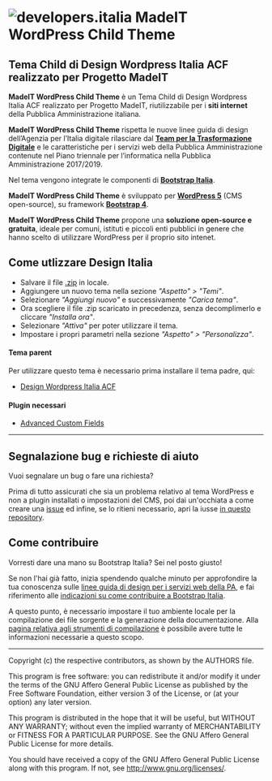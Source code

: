# ![developers.italia](https://avatars1.githubusercontent.com/u/15377824?s=36&v=4 "developers.italia") MadeIT WordPress Child Theme
## Tema Child di Design Wordpress Italia ACF realizzato per Progetto MadeIT


**MadeIT WordPress Child Theme** è un Tema Child di Design Wordpress Italia ACF realizzato per Progetto MadeIT, riutilizzabile per i **siti internet** della Pubblica Amministrazione italiana.

**MadeIT WordPress Child Theme** rispetta le nuove linee guida di design dell’Agenzia per l’Italia digitale rilasciare dal [**Team per la Trasformazione Digitale**](https://teamdigitale.governo.it/) e le caratteristiche per i servizi web della Pubblica Amministrazione contenute nel Piano triennale per l’informatica nella Pubblica Amministrazione 2017/2019.

Nel tema vengono integrate le componenti di [**Bootstrap Italia**](https://italia.github.io/bootstrap-italia/).

**MadeIT WordPress Child Theme** è sviluppato per [**WordPress 5**](https://it.wordpress.org/) (CMS open-source), su framework [**Bootstrap 4**](https://getbootstrap.com/). 

**MadeIT WordPress Child Theme** propone una **soluzione open-source e gratuita**, ideale per comuni, istituti e piccoli enti pubblici in genere che hanno scelto di utilizzare WordPress per il proprio sito intenet.


## Come utlizzare Design Italia
* Salvare il file [.zip](https://raw.githubusercontent.com/italia/design-wordpress-theme/master/madeit-wp-child-theme.zip) in locale.
* Aggiungere un nuovo tema nella sezione _"Aspetto" > "Temi"_.
* Selezionare _"Aggiungi nuovo"_ e successivamente _"Carica tema"_.
* Ora scegliere il file .zip scaricato in precedenza, senza decomplimerlo e cliccare _"Installa ora"_.
* Selezionare _"Attiva"_ per poter utilizzare il tema.
* Impostare i propri parametri nella sezione _"Aspetto" > "Personalizza"_.



#### Tema parent

Per utilizzare questo tema è necessario prima installare il tema padre, qui:
+ [Design Wordpress Italia ACF](https://github.com/italia/design-wordpress-italia-acf/)

#### Plugin necessari

+ [Advanced Custom Fields](https://it.wordpress.org/plugins/advanced-custom-fields/) 

---

## Segnalazione bug e richieste di aiuto
Vuoi segnalare un bug o fare una richiesta?

Prima di tutto assicurati che sia un problema relativo al tema WordPress e non a plugin installati o impostazioni del CMS, poi dai un'occhiata a come creare una [issue](https://github.com/italia/bootstrap-italia/blob/master/CONTRIBUTING.md#creare-una-issue) ed infine, se lo ritieni necessario, apri la iusse [in questo repository](https://github.com/italia/madeit-wp-child-theme/issues).

## Come contribuire
Vorresti dare una mano su Bootstrap Italia? Sei nel posto giusto!

Se non l'hai già fatto, inizia spendendo qualche minuto per approfondire la tua conoscenza sulle [linee guida di design per i servizi web della PA](https://design-italia.readthedocs.io/it/stable/index.html), e fai riferimento alle [indicazioni su come contribuire a Bootstrap Italia](https://github.com/italia/bootstrap-italia/blob/master/CONTRIBUTING.md).

A questo punto, è necessario impostare il tuo ambiente locale per la compilazione dei file sorgente e la generazione della documentazione. Alla [pagina relativa agli strumenti di compilazione](https://italia.github.io/bootstrap-italia/docs/come-iniziare/strumenti-di-compilazione/) è possibile avere tutte le informazioni necessarie a questo scopo.

---

Copyright (c) the respective contributors, as shown by the AUTHORS file.

This program is free software: you can redistribute it and/or modify
it under the terms of the GNU Affero General Public License as published
by the Free Software Foundation, either version 3 of the License, or
(at your option) any later version.

This program is distributed in the hope that it will be useful,
but WITHOUT ANY WARRANTY; without even the implied warranty of
MERCHANTABILITY or FITNESS FOR A PARTICULAR PURPOSE.  See the
GNU Affero General Public License for more details.

You should have received a copy of the GNU Affero General Public License
along with this program.  If not, see <http://www.gnu.org/licenses/>.
